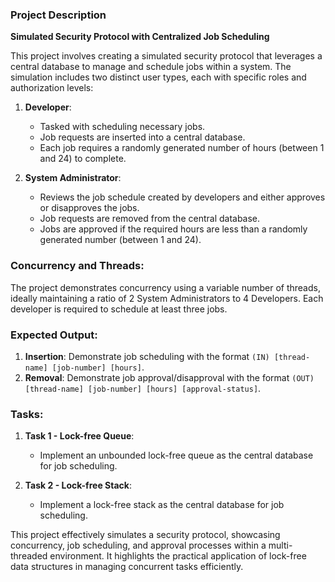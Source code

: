 ### Project Description

**Simulated Security Protocol with Centralized Job Scheduling**

This project involves creating a simulated security protocol that leverages a central database to manage and schedule jobs within a system. The simulation includes two distinct user types, each with specific roles and authorization levels:

1. **Developer**:
   - Tasked with scheduling necessary jobs.
   - Job requests are inserted into a central database.
   - Each job requires a randomly generated number of hours (between 1 and 24) to complete.

2. **System Administrator**:
   - Reviews the job schedule created by developers and either approves or disapproves the jobs.
   - Job requests are removed from the central database.
   - Jobs are approved if the required hours are less than a randomly generated number (between 1 and 24).

### Concurrency and Threads:
The project demonstrates concurrency using a variable number of threads, ideally maintaining a ratio of 2 System Administrators to 4 Developers. Each developer is required to schedule at least three jobs.

### Expected Output:
1. **Insertion**: Demonstrate job scheduling with the format `(IN) [thread-name] [job-number] [hours]`.
2. **Removal**: Demonstrate job approval/disapproval with the format `(OUT) [thread-name] [job-number] [hours] [approval-status]`.

### Tasks:
1. **Task 1 - Lock-free Queue**:
   - Implement an unbounded lock-free queue as the central database for job scheduling.

2. **Task 2 - Lock-free Stack**:
   - Implement a lock-free stack as the central database for job scheduling.

This project effectively simulates a security protocol, showcasing concurrency, job scheduling, and approval processes within a multi-threaded environment. It highlights the practical application of lock-free data structures in managing concurrent tasks efficiently.
